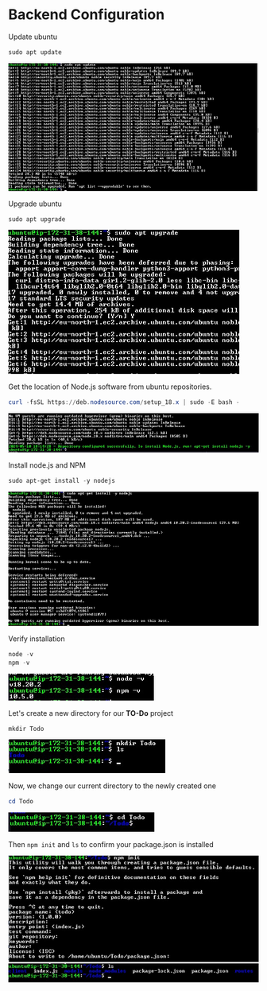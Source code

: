 # Backend Configuration

Update ubuntu

```powershell
sudo apt update
```

![image](image/ubuntu-update.jpg)

Upgrade ubuntu

```powershell
sudo apt upgrade
```

![image](image/ubuntu-upgrade.jpg)

Get the location of Node.js software from ubuntu repositories.

```powershell
curl -fsSL https://deb.nodesource.com/setup_18.x | sudo -E bash -
```

![image](image/node.jpg)

Install node.js and NPM

```powershell
sudo apt-get install -y nodejs
```

![image](image/nodejs.jpg)

Verify installation

```powershell
node -v
npm -v
```

![image](image/npm.jpg)

Let's create a new directory for our **TO-Do** project

```powershell
mkdir Todo
```

![image](image/Todo.jpg)

Now, we change our current directory to the newly created one

```powershell
cd Todo
```

![image](image/ctodo.jpg)

Then `npm init` and `ls` to confirm your package.json is installed

![image](image/init2.jpg)
![image](image/ls2.jpg)
